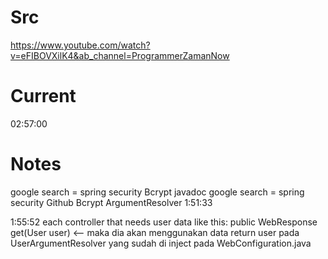 # Src
https://www.youtube.com/watch?v=eFIBOVXilK4&ab_channel=ProgrammerZamanNow

# Current
02:57:00

# Notes
google search = spring security Bcrypt javadoc
google search = spring security Github Bcrypt
ArgumentResolver 1:51:33

1:55:52
each controller that needs user data like this:
public WebResponse<UserResponse> get(User user) <--
maka dia akan menggunakan data return user pada UserArgumentResolver yang sudah di inject pada WebConfiguration.java



